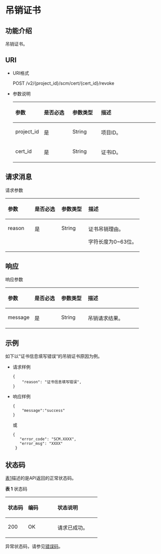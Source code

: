 # 吊销证书<a name="scm_02_0029"></a>

## 功能介绍<a name="zh-cn_topic_0000001123293533_section6685482991125"></a>

吊销证书。

## URI<a name="zh-cn_topic_0000001123293533_section3191906891125"></a>

-   URI格式

    POST /v2/\{project\_id\}/scm/cert/\{cert\_id\}/revoke

-   参数说明

    <a name="zh-cn_topic_0000001123293533_table6116459691125"></a>
    <table><thead align="left"><tr id="zh-cn_topic_0000001123293533_row2741617991125"><th class="cellrowborder" valign="top" width="20%" id="mcps1.1.5.1.1"><p id="zh-cn_topic_0000001123293533_p611804291125"><a name="zh-cn_topic_0000001123293533_p611804291125"></a><a name="zh-cn_topic_0000001123293533_p611804291125"></a>参数</p>
    </th>
    <th class="cellrowborder" valign="top" width="20%" id="mcps1.1.5.1.2"><p id="zh-cn_topic_0000001123293533_p14327638114411"><a name="zh-cn_topic_0000001123293533_p14327638114411"></a><a name="zh-cn_topic_0000001123293533_p14327638114411"></a>是否必选</p>
    </th>
    <th class="cellrowborder" valign="top" width="20%" id="mcps1.1.5.1.3"><p id="zh-cn_topic_0000001123293533_p1647914359441"><a name="zh-cn_topic_0000001123293533_p1647914359441"></a><a name="zh-cn_topic_0000001123293533_p1647914359441"></a>参数类型</p>
    </th>
    <th class="cellrowborder" valign="top" width="40%" id="mcps1.1.5.1.4"><p id="zh-cn_topic_0000001123293533_p2145602791125"><a name="zh-cn_topic_0000001123293533_p2145602791125"></a><a name="zh-cn_topic_0000001123293533_p2145602791125"></a>描述</p>
    </th>
    </tr>
    </thead>
    <tbody><tr id="zh-cn_topic_0000001123293533_row6021661291125"><td class="cellrowborder" valign="top" width="20%" headers="mcps1.1.5.1.1 "><p id="zh-cn_topic_0000001123293533_p4570740291125"><a name="zh-cn_topic_0000001123293533_p4570740291125"></a><a name="zh-cn_topic_0000001123293533_p4570740291125"></a>project_id</p>
    </td>
    <td class="cellrowborder" valign="top" width="20%" headers="mcps1.1.5.1.2 "><p id="zh-cn_topic_0000001123293533_p13271238144411"><a name="zh-cn_topic_0000001123293533_p13271238144411"></a><a name="zh-cn_topic_0000001123293533_p13271238144411"></a>是</p>
    </td>
    <td class="cellrowborder" valign="top" width="20%" headers="mcps1.1.5.1.3 "><p id="zh-cn_topic_0000001123293533_p104806354446"><a name="zh-cn_topic_0000001123293533_p104806354446"></a><a name="zh-cn_topic_0000001123293533_p104806354446"></a>String</p>
    </td>
    <td class="cellrowborder" valign="top" width="40%" headers="mcps1.1.5.1.4 "><p id="zh-cn_topic_0000001123293533_p6308031091125"><a name="zh-cn_topic_0000001123293533_p6308031091125"></a><a name="zh-cn_topic_0000001123293533_p6308031091125"></a>项目ID。</p>
    </td>
    </tr>
    <tr id="zh-cn_topic_0000001123293533_row12245104123118"><td class="cellrowborder" valign="top" width="20%" headers="mcps1.1.5.1.1 "><p id="zh-cn_topic_0000001123293533_p2088412269205"><a name="zh-cn_topic_0000001123293533_p2088412269205"></a><a name="zh-cn_topic_0000001123293533_p2088412269205"></a>cert_id</p>
    </td>
    <td class="cellrowborder" valign="top" width="20%" headers="mcps1.1.5.1.2 "><p id="zh-cn_topic_0000001123293533_p8489144317201"><a name="zh-cn_topic_0000001123293533_p8489144317201"></a><a name="zh-cn_topic_0000001123293533_p8489144317201"></a>是</p>
    </td>
    <td class="cellrowborder" valign="top" width="20%" headers="mcps1.1.5.1.3 "><p id="zh-cn_topic_0000001123293533_p184801535104415"><a name="zh-cn_topic_0000001123293533_p184801535104415"></a><a name="zh-cn_topic_0000001123293533_p184801535104415"></a>String</p>
    </td>
    <td class="cellrowborder" valign="top" width="40%" headers="mcps1.1.5.1.4 "><p id="zh-cn_topic_0000001123293533_p088412615206"><a name="zh-cn_topic_0000001123293533_p088412615206"></a><a name="zh-cn_topic_0000001123293533_p088412615206"></a>证书ID。</p>
    </td>
    </tr>
    </tbody>
    </table>


## 请求消息<a name="zh-cn_topic_0000001123293533_section3085187891125"></a>

请求参数

<a name="zh-cn_topic_0000001123293533_table6419419691821"></a>
<table><thead align="left"><tr id="zh-cn_topic_0000001123293533_row3033405791821"><th class="cellrowborder" valign="top" width="20%" id="mcps1.1.5.1.1"><p id="zh-cn_topic_0000001123293533_p4113955391821"><a name="zh-cn_topic_0000001123293533_p4113955391821"></a><a name="zh-cn_topic_0000001123293533_p4113955391821"></a>参数</p>
</th>
<th class="cellrowborder" valign="top" width="20%" id="mcps1.1.5.1.2"><p id="zh-cn_topic_0000001123293533_p172551145114420"><a name="zh-cn_topic_0000001123293533_p172551145114420"></a><a name="zh-cn_topic_0000001123293533_p172551145114420"></a>是否必选</p>
</th>
<th class="cellrowborder" valign="top" width="20%" id="mcps1.1.5.1.3"><p id="zh-cn_topic_0000001123293533_p648164218444"><a name="zh-cn_topic_0000001123293533_p648164218444"></a><a name="zh-cn_topic_0000001123293533_p648164218444"></a>参数类型</p>
</th>
<th class="cellrowborder" valign="top" width="40%" id="mcps1.1.5.1.4"><p id="zh-cn_topic_0000001123293533_p5005970191821"><a name="zh-cn_topic_0000001123293533_p5005970191821"></a><a name="zh-cn_topic_0000001123293533_p5005970191821"></a>描述</p>
</th>
</tr>
</thead>
<tbody><tr id="zh-cn_topic_0000001123293533_row2830395191821"><td class="cellrowborder" valign="top" width="20%" headers="mcps1.1.5.1.1 "><p id="zh-cn_topic_0000001123293533_p178134113326"><a name="zh-cn_topic_0000001123293533_p178134113326"></a><a name="zh-cn_topic_0000001123293533_p178134113326"></a>reason</p>
</td>
<td class="cellrowborder" valign="top" width="20%" headers="mcps1.1.5.1.2 "><p id="zh-cn_topic_0000001123293533_p172551445144412"><a name="zh-cn_topic_0000001123293533_p172551445144412"></a><a name="zh-cn_topic_0000001123293533_p172551445144412"></a>是</p>
</td>
<td class="cellrowborder" valign="top" width="20%" headers="mcps1.1.5.1.3 "><p id="zh-cn_topic_0000001123293533_p3481642144418"><a name="zh-cn_topic_0000001123293533_p3481642144418"></a><a name="zh-cn_topic_0000001123293533_p3481642144418"></a>String</p>
</td>
<td class="cellrowborder" valign="top" width="40%" headers="mcps1.1.5.1.4 "><p id="zh-cn_topic_0000001123293533_p37618023143326"><a name="zh-cn_topic_0000001123293533_p37618023143326"></a><a name="zh-cn_topic_0000001123293533_p37618023143326"></a>证书吊销理由。</p>
<p id="zh-cn_topic_0000001123293533_p943543024717"><a name="zh-cn_topic_0000001123293533_p943543024717"></a><a name="zh-cn_topic_0000001123293533_p943543024717"></a>字符长度为0~63位。</p>
</td>
</tr>
</tbody>
</table>

## 响应<a name="zh-cn_topic_0000001123293533_section955024991125"></a>

响应参数

<a name="zh-cn_topic_0000001123293533_table4661953591125"></a>
<table><thead align="left"><tr id="zh-cn_topic_0000001123293533_row5741486791125"><th class="cellrowborder" valign="top" width="20%" id="mcps1.1.5.1.1"><p id="zh-cn_topic_0000001123293533_p2009266891125"><a name="zh-cn_topic_0000001123293533_p2009266891125"></a><a name="zh-cn_topic_0000001123293533_p2009266891125"></a>参数</p>
</th>
<th class="cellrowborder" valign="top" width="20%" id="mcps1.1.5.1.2"><p id="zh-cn_topic_0000001123293533_p67976538441"><a name="zh-cn_topic_0000001123293533_p67976538441"></a><a name="zh-cn_topic_0000001123293533_p67976538441"></a>是否必选</p>
</th>
<th class="cellrowborder" valign="top" width="20%" id="mcps1.1.5.1.3"><p id="zh-cn_topic_0000001123293533_p183351650164412"><a name="zh-cn_topic_0000001123293533_p183351650164412"></a><a name="zh-cn_topic_0000001123293533_p183351650164412"></a>参数类型</p>
</th>
<th class="cellrowborder" valign="top" width="40%" id="mcps1.1.5.1.4"><p id="zh-cn_topic_0000001123293533_p4073839291125"><a name="zh-cn_topic_0000001123293533_p4073839291125"></a><a name="zh-cn_topic_0000001123293533_p4073839291125"></a>描述</p>
</th>
</tr>
</thead>
<tbody><tr id="zh-cn_topic_0000001123293533_row1147544291125"><td class="cellrowborder" valign="top" width="20%" headers="mcps1.1.5.1.1 "><p id="zh-cn_topic_0000001123293533_p708028792054"><a name="zh-cn_topic_0000001123293533_p708028792054"></a><a name="zh-cn_topic_0000001123293533_p708028792054"></a>message</p>
</td>
<td class="cellrowborder" valign="top" width="20%" headers="mcps1.1.5.1.2 "><p id="zh-cn_topic_0000001123293533_p137976532446"><a name="zh-cn_topic_0000001123293533_p137976532446"></a><a name="zh-cn_topic_0000001123293533_p137976532446"></a>是</p>
</td>
<td class="cellrowborder" valign="top" width="20%" headers="mcps1.1.5.1.3 "><p id="zh-cn_topic_0000001123293533_p433519503442"><a name="zh-cn_topic_0000001123293533_p433519503442"></a><a name="zh-cn_topic_0000001123293533_p433519503442"></a>String</p>
</td>
<td class="cellrowborder" valign="top" width="40%" headers="mcps1.1.5.1.4 "><p id="zh-cn_topic_0000001123293533_p2811658392054"><a name="zh-cn_topic_0000001123293533_p2811658392054"></a><a name="zh-cn_topic_0000001123293533_p2811658392054"></a>吊销请求结果。</p>
</td>
</tr>
</tbody>
</table>

## 示例<a name="zh-cn_topic_0000001123293533_section2139731104419"></a>

如下以“证书信息填写错误“的吊销证书原因为例。

-   请求样例

    ```
    {
        "reason": "证书信息填写错误",
    }
    ```

-   响应样例

    ```
    { 
        "message":"success"
    }
    ```

    或

    ```
    { 
       "error_code": "SCM.XXXX",  
       "error_msg": "XXXX"   
     }
    ```


## 状态码<a name="zh-cn_topic_0000001123293533_section3454223421"></a>

[表1](#zh-cn_topic_0000001123293533_scm_02_0014_zh-cn_topic_0079615001_table20596071)描述的是API返回的正常状态码。

**表 1**  状态码

<a name="zh-cn_topic_0000001123293533_scm_02_0014_zh-cn_topic_0079615001_table20596071"></a>
<table><thead align="left"><tr id="zh-cn_topic_0000001123293533_scm_02_0014_zh-cn_topic_0079615001_row9746163"><th class="cellrowborder" valign="top" width="22%" id="mcps1.2.4.1.1"><p id="zh-cn_topic_0000001123293533_scm_02_0014_p57545694203043"><a name="zh-cn_topic_0000001123293533_scm_02_0014_p57545694203043"></a><a name="zh-cn_topic_0000001123293533_scm_02_0014_p57545694203043"></a>状态码</p>
</th>
<th class="cellrowborder" valign="top" width="32%" id="mcps1.2.4.1.2"><p id="zh-cn_topic_0000001123293533_scm_02_0014_p4531342288"><a name="zh-cn_topic_0000001123293533_scm_02_0014_p4531342288"></a><a name="zh-cn_topic_0000001123293533_scm_02_0014_p4531342288"></a>编码</p>
</th>
<th class="cellrowborder" valign="top" width="46%" id="mcps1.2.4.1.3"><p id="zh-cn_topic_0000001123293533_scm_02_0014_p30689603203043"><a name="zh-cn_topic_0000001123293533_scm_02_0014_p30689603203043"></a><a name="zh-cn_topic_0000001123293533_scm_02_0014_p30689603203043"></a>状态说明</p>
</th>
</tr>
</thead>
<tbody><tr id="zh-cn_topic_0000001123293533_scm_02_0014_zh-cn_topic_0079615001_row48621261"><td class="cellrowborder" valign="top" width="22%" headers="mcps1.2.4.1.1 "><p id="zh-cn_topic_0000001123293533_scm_02_0014_zh-cn_topic_0079615001_p46008046"><a name="zh-cn_topic_0000001123293533_scm_02_0014_zh-cn_topic_0079615001_p46008046"></a><a name="zh-cn_topic_0000001123293533_scm_02_0014_zh-cn_topic_0079615001_p46008046"></a>200</p>
</td>
<td class="cellrowborder" valign="top" width="32%" headers="mcps1.2.4.1.2 "><p id="zh-cn_topic_0000001123293533_scm_02_0014_p7538425819"><a name="zh-cn_topic_0000001123293533_scm_02_0014_p7538425819"></a><a name="zh-cn_topic_0000001123293533_scm_02_0014_p7538425819"></a>OK</p>
</td>
<td class="cellrowborder" valign="top" width="46%" headers="mcps1.2.4.1.3 "><p id="zh-cn_topic_0000001123293533_scm_02_0014_zh-cn_topic_0079615001_p35664277"><a name="zh-cn_topic_0000001123293533_scm_02_0014_zh-cn_topic_0079615001_p35664277"></a><a name="zh-cn_topic_0000001123293533_scm_02_0014_zh-cn_topic_0079615001_p35664277"></a>请求已成功。</p>
</td>
</tr>
</tbody>
</table>

异常状态码，请参见[错误码](https://support.huaweicloud.com/api-scm/ErrorCode.html)。

